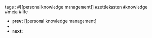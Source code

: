 tags:: #[[personal knowledge management]] #zettlekasten #knowledge #meta #life

- **prev:** [[personal knowledge management]]
-
- **next:**